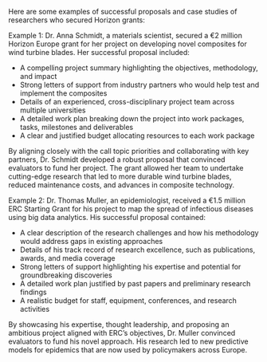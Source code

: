 Here are some examples of successful proposals and case studies of researchers who secured Horizon grants:

Example 1: Dr. Anna Schmidt, a materials scientist, secured a €2 million Horizon Europe grant for her project on developing novel composites for wind turbine blades. Her successful proposal included:

- A compelling project summary highlighting the objectives, methodology, and impact
- Strong letters of support from industry partners who would help test and implement the composites
- Details of an experienced, cross-disciplinary project team across multiple universities 
- A detailed work plan breaking down the project into work packages, tasks, milestones and deliverables
- A clear and justified budget allocating resources to each work package

By aligning closely with the call topic priorities and collaborating with key partners, Dr. Schmidt developed a robust proposal that convinced evaluators to fund her project. The grant allowed her team to undertake cutting-edge research that led to more durable wind turbine blades, reduced maintenance costs, and advances in composite technology.

Example 2: Dr. Thomas Muller, an epidemiologist, received a €1.5 million ERC Starting Grant for his project to map the spread of infectious diseases using big data analytics. His successful proposal contained:

- A clear description of the research challenges and how his methodology would address gaps in existing approaches
- Details of his track record of research excellence, such as publications, awards, and media coverage
- Strong letters of support highlighting his expertise and potential for groundbreaking discoveries
- A detailed work plan justified by past papers and preliminary research findings
- A realistic budget for staff, equipment, conferences, and research activities 

By showcasing his expertise, thought leadership, and proposing an ambitious project aligned with ERC’s objectives, Dr. Muller convinced evaluators to fund his novel approach. His research led to new predictive models for epidemics that are now used by policymakers across Europe.